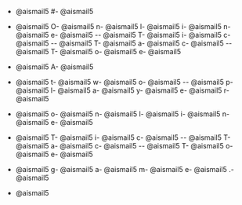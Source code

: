 - @aismail5
#- @aismail5
 - @aismail5
O- @aismail5
n- @aismail5
l- @aismail5
i- @aismail5
n- @aismail5
e- @aismail5
-- @aismail5
T- @aismail5
i- @aismail5
c- @aismail5
-- @aismail5
T- @aismail5
a- @aismail5
c- @aismail5
-- @aismail5
T- @aismail5
o- @aismail5
e- @aismail5

- @aismail5
A- @aismail5
 - @aismail5
t- @aismail5
w- @aismail5
o- @aismail5
-- @aismail5
p- @aismail5
l- @aismail5
a- @aismail5
y- @aismail5
e- @aismail5
r- @aismail5
 - @aismail5
o- @aismail5
n- @aismail5
l- @aismail5
i- @aismail5
n- @aismail5
e- @aismail5
 - @aismail5
T- @aismail5
i- @aismail5
c- @aismail5
-- @aismail5
T- @aismail5
a- @aismail5
c- @aismail5
-- @aismail5
T- @aismail5
o- @aismail5
e- @aismail5
 - @aismail5
g- @aismail5
a- @aismail5
m- @aismail5
e- @aismail5
.- @aismail5

- @aismail5

